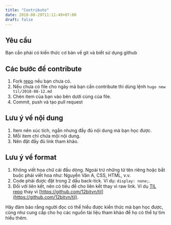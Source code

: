 ```yaml
---
title: "Contribute"
date: 2018-08-29T11:11:49+07:00
draft: false
---
```


## Yêu cầu

Bạn cần phải có kiến thức cơ bản về git và biết sử dụng github

## Các bước để contribute

1. Fork [repo](https://github.com/12bitvn/til) nếu bạn chưa có.
1. Nếu chưa có file cho ngày mà bạn cần contribute thì dùng lệnh `hugo new til/2018-08-12.md`
1. Chèn item của bạn vào bên dưới cùng của file.
1. Commit, push và tạo pull request

## Lưu ý về nội dung

1. Item nên xúc tích, ngắn nhưng đầy đủ nội dung mà bạn học được.
1. Mỗi item chỉ chứa mội nội dung.
1. Nên đặt đầy đủ link tham khảo.

## Lưu ý về format

1. Không viết hoa chữ cái đầu dòng. Ngoài trừ những từ tên riêng hoặc bắt buộc phải viết hoa như: Nguyễn Văn A, CSS, HTML, v.v.
2. Code phải được đặt trong 2 dấu back-tick. Ví dụ: `display: none;`.
3. Đối với liên kết, nên có tiêu đề cho liên kết thay vì raw link. Ví dụ [TIL repo](https://github.com/12bitvn/til) thay vì [https://github.com/12bitvn/til](https://github.com/12bitvn/til).

Hãy đảm bảo rằng người đọc có thể hiểu được kiến thức mà bạn học được, cũng như cung cấp cho họ các nguồn tài liệu tham khảo để họ có thể tự tìm hiểu thêm.
